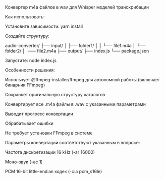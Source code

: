 Конвертер m4a файлов в wav для Whisper моделей транскрибации

Как использовать:

Установите зависимости:
yarn install

Создайте структуру:

audio-converter/
├── input/
│ ├── folder1/
│ │ └── file1.m4a
│ └── folder2/
│ └── file2.m4a
├── output/
├── index.js
└── package.json

Запустите:
node index.js

Особенности решения:

Использует @ffmpeg-installer/ffmpeg для автономной работы (включает бинарник FFmpeg)

Сохраняет оригинальную структуру каталогов

Конвертирует все .m4a файлы в .wav с указанными параметрами

Выводит прогресс конвертации

Обрабатывает ошибки

Не требует установки FFmpeg в системе

Параметры конвертации соответствуют указанным в вопросе:

Частота дискретизации 16 kHz (-ar 16000)

Моно-звук (-ac 1)

PCM 16-bit little-endian кодек (-c:a pcm_s16le)
